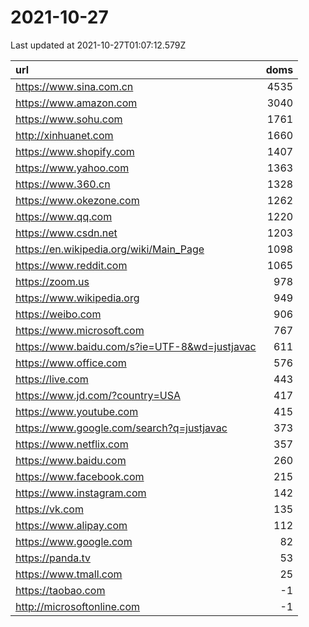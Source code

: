 # 2021-10-27

<!-- BEGIN -->
Last updated at 2021-10-27T01:07:12.579Z

url | doms
:- | -:
https://www.sina.com.cn | 4535
https://www.amazon.com | 3040
https://www.sohu.com | 1761
http://xinhuanet.com | 1660
https://www.shopify.com | 1407
https://www.yahoo.com | 1363
https://www.360.cn | 1328
https://www.okezone.com | 1262
https://www.qq.com | 1220
https://www.csdn.net | 1203
https://en.wikipedia.org/wiki/Main_Page | 1098
https://www.reddit.com | 1065
https://zoom.us | 978
https://www.wikipedia.org | 949
https://weibo.com | 906
https://www.microsoft.com | 767
https://www.baidu.com/s?ie=UTF-8&wd=justjavac | 611
https://www.office.com | 576
https://live.com | 443
https://www.jd.com/?country=USA | 417
https://www.youtube.com | 415
https://www.google.com/search?q=justjavac | 373
https://www.netflix.com | 357
https://www.baidu.com | 260
https://www.facebook.com | 215
https://www.instagram.com | 142
https://vk.com | 135
https://www.alipay.com | 112
https://www.google.com | 82
https://panda.tv | 53
https://www.tmall.com | 25
https://taobao.com | -1
http://microsoftonline.com | -1
<!-- END -->
